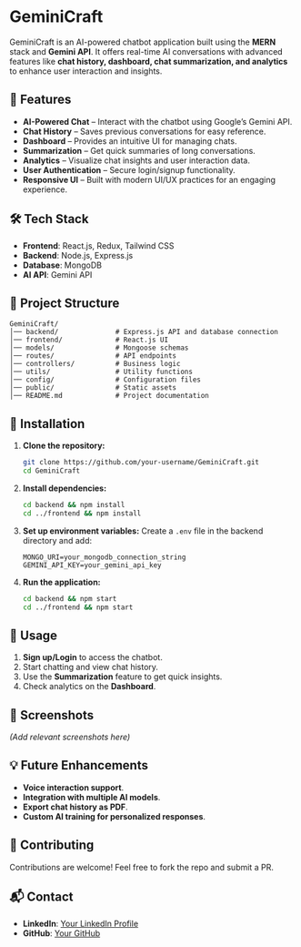 # GeminiCraft

GeminiCraft is an AI-powered chatbot application built using the **MERN** stack and **Gemini API**. It offers real-time AI conversations with advanced features like **chat history, dashboard, chat summarization, and analytics** to enhance user interaction and insights.

## 🚀 Features

- **AI-Powered Chat** – Interact with the chatbot using Google’s Gemini API.
- **Chat History** – Saves previous conversations for easy reference.
- **Dashboard** – Provides an intuitive UI for managing chats.
- **Summarization** – Get quick summaries of long conversations.
- **Analytics** – Visualize chat insights and user interaction data.
- **User Authentication** – Secure login/signup functionality.
- **Responsive UI** – Built with modern UI/UX practices for an engaging experience.

## 🛠️ Tech Stack

- **Frontend**: React.js, Redux, Tailwind CSS
- **Backend**: Node.js, Express.js
- **Database**: MongoDB
- **AI API**: Gemini API

## 📂 Project Structure

```
GeminiCraft/
│── backend/              # Express.js API and database connection
│── frontend/             # React.js UI
│── models/               # Mongoose schemas
│── routes/               # API endpoints
│── controllers/          # Business logic
│── utils/                # Utility functions
│── config/               # Configuration files
│── public/               # Static assets
│── README.md             # Project documentation
```

## 🔧 Installation

1. **Clone the repository:**
   ```sh
   git clone https://github.com/your-username/GeminiCraft.git
   cd GeminiCraft
   ```
2. **Install dependencies:**
   ```sh
   cd backend && npm install
   cd ../frontend && npm install
   ```
3. **Set up environment variables:**
   Create a `.env` file in the backend directory and add:
   ```env
   MONGO_URI=your_mongodb_connection_string
   GEMINI_API_KEY=your_gemini_api_key
   ```
4. **Run the application:**
   ```sh
   cd backend && npm start
   cd ../frontend && npm start
   ```

## 📌 Usage

1. **Sign up/Login** to access the chatbot.
2. Start chatting and view chat history.
3. Use the **Summarization** feature to get quick insights.
4. Check analytics on the **Dashboard**.

## 📸 Screenshots

*(Add relevant screenshots here)*

## 💡 Future Enhancements

- **Voice interaction support**.
- **Integration with multiple AI models**.
- **Export chat history as PDF**.
- **Custom AI training for personalized responses**.

## 🤝 Contributing

Contributions are welcome! Feel free to fork the repo and submit a PR.

## 📬 Contact

- **LinkedIn**: [Your LinkedIn Profile](https://linkedin.com/in/niranjan05)
- **GitHub**: [Your GitHub](https://github.com/Niranjan0524)



